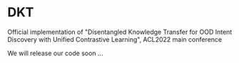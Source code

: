 # DKT
Official implementation of "Disentangled Knowledge Transfer for OOD Intent Discovery with Unified Contrastive Learning", ACL2022 main conference

We will release our code soon ...
